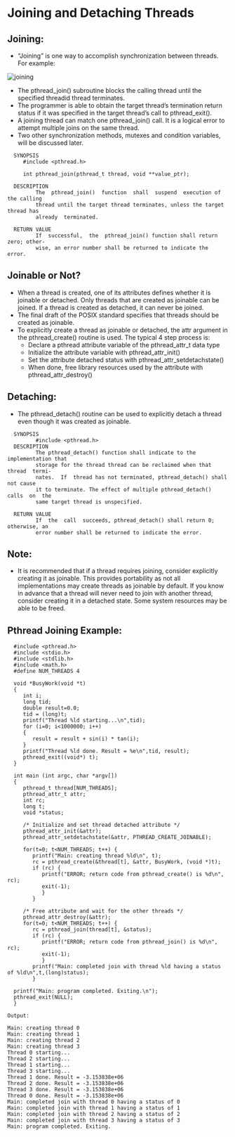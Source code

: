 # Joining and Detaching Threads
## Joining:
  - “Joining” is one way to accomplish synchronization between threads. For example:

![joining](https://user-images.githubusercontent.com/51042907/164605606-7f3477b6-b044-4839-8e87-0b4f1ba7af02.gif)

  - The pthread_join() subroutine blocks the calling thread until the specified threadid thread terminates.
  - The programmer is able to obtain the target thread’s termination return status if it was specified in the target thread’s call to pthread_exit().
  - A joining thread can match one pthread_join() call. It is a logical error to attempt multiple joins on the same thread.
  - Two other synchronization methods, mutexes and condition variables, will be discussed later.
```
  SYNOPSIS
     #include <pthread.h>

     int pthread_join(pthread_t thread, void **value_ptr);

  DESCRIPTION
         The  pthread_join()  function  shall  suspend  execution of the calling
         thread until the target thread terminates, unless the target thread has
         already  terminated.

  RETURN VALUE
         If  successful,  the  pthread_join() function shall return zero; other-
         wise, an error number shall be returned to indicate the error.
  ```
## Joinable or Not?
- When a thread is created, one of its attributes defines whether it is joinable or detached. Only threads that are created as joinable can be joined. If a thread is created as detached, it can never be joined.
- The final draft of the POSIX standard specifies that threads should be created as joinable.
- To explicitly create a thread as joinable or detached, the attr argument in the pthread_create() routine is used. The typical 4 step process is:
  - Declare a pthread attribute variable of the pthread_attr_t data type
  - Initialize the attribute variable with pthread_attr_init()
  - Set the attribute detached status with pthread_attr_setdetachstate()
  - When done, free library resources used by the attribute with pthread_attr_destroy()

## Detaching:
- The pthread_detach() routine can be used to explicitly detach a thread even though it was created as joinable.
```
  SYNOPSIS
         #include <pthread.h>
  DESCRIPTION
         The pthread_detach() function shall indicate to the implementation that
         storage for the thread thread can be reclaimed when that thread  termi-
         nates.  If  thread has not terminated, pthread_detach() shall not cause
         it to terminate. The effect of multiple pthread_detach() calls  on  the
         same target thread is unspecified.

  RETURN VALUE
         If  the  call  succeeds, pthread_detach() shall return 0; otherwise, an
         error number shall be returned to indicate the error.
```
## Note:
- It is recommended that if a thread requires joining, consider explicitly creating it as joinable. This provides portability as not all implementations may create threads as joinable by default. If you know in advance that a thread will never need to join with another thread, consider creating it in a detached state. Some system resources may be able to be freed.

## Pthread Joining Example:
  ```
    #include <pthread.h>
    #include <stdio.h>
    #include <stdlib.h>
    #include <math.h>
    #define NUM_THREADS	4

    void *BusyWork(void *t)
    {
       int i;
       long tid;
       double result=0.0;
       tid = (long)t;
       printf("Thread %ld starting...\n",tid);
       for (i=0; i<1000000; i++)
       {
          result = result + sin(i) * tan(i);
       }
       printf("Thread %ld done. Result = %e\n",tid, result);
       pthread_exit((void*) t);
    }

    int main (int argc, char *argv[])
    {
       pthread_t thread[NUM_THREADS];
       pthread_attr_t attr;
       int rc;
       long t;
       void *status;

       /* Initialize and set thread detached attribute */
       pthread_attr_init(&attr);
       pthread_attr_setdetachstate(&attr, PTHREAD_CREATE_JOINABLE);

       for(t=0; t<NUM_THREADS; t++) {
          printf("Main: creating thread %ld\n", t);
          rc = pthread_create(&thread[t], &attr, BusyWork, (void *)t); 
          if (rc) {
             printf("ERROR; return code from pthread_create() is %d\n", rc);
             exit(-1);
             }
          }

       /* Free attribute and wait for the other threads */
       pthread_attr_destroy(&attr);
       for(t=0; t<NUM_THREADS; t++) {
          rc = pthread_join(thread[t], &status);
          if (rc) {
             printf("ERROR; return code from pthread_join() is %d\n", rc);
             exit(-1);
             }
          printf("Main: completed join with thread %ld having a status of %ld\n",t,(long)status);
          }

    printf("Main: program completed. Exiting.\n");
    pthread_exit(NULL);
    }
  ```
  ```
  Output:
  
  Main: creating thread 0
  Main: creating thread 1
  Main: creating thread 2
  Main: creating thread 3
  Thread 0 starting...
  Thread 2 starting...
  Thread 1 starting...
  Thread 3 starting...
  Thread 1 done. Result = -3.153838e+06
  Thread 2 done. Result = -3.153838e+06
  Thread 3 done. Result = -3.153838e+06
  Thread 0 done. Result = -3.153838e+06
  Main: completed join with thread 0 having a status of 0
  Main: completed join with thread 1 having a status of 1
  Main: completed join with thread 2 having a status of 2
  Main: completed join with thread 3 having a status of 3
  Main: program completed. Exiting.
  ```
  
